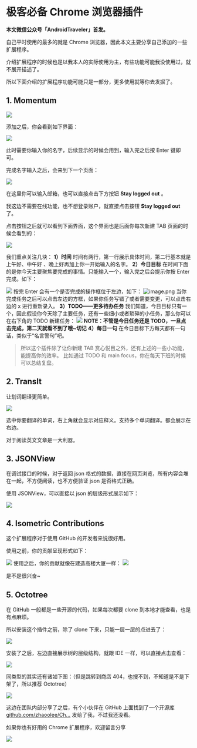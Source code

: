 # 极客必备 Chrome 浏览器插件 #

**本文微信公众号「AndroidTraveler」首发。**

自己平时使用的最多的就是 Chrome 浏览器，因此本文主要分享自己添加的一些扩展程序。

介绍扩展程序的时候也是以我本人的实际使用为主，有些功能可能我没使用过，就不展开描述了。

所以下面介绍的扩展程序功能可能只是一部分，更多使用就等你去发掘了。

## 1. Momentum ##

![](https://user-gold-cdn.xitu.io/2019/6/6/16b2a8fa47b4b959?imageView2/0/w/1280/h/960/ignore-error/1)

添加之后，你会看到如下界面：

![](https://user-gold-cdn.xitu.io/2019/6/6/16b2a8fa47e82833?imageView2/0/w/1280/h/960/ignore-error/1)

此时需要你输入你的名字，后续显示的时候会用到，输入完之后按 Enter 键即可。

完成名字输入之后，会来到下一个页面：

![](https://user-gold-cdn.xitu.io/2019/6/6/16b2a8fa47fb58a6?imageView2/0/w/1280/h/960/ignore-error/1)

在这里你可以输入邮箱，也可以直接点击下方按钮 **Stay logged out** 。

我这边不需要在线功能，也不想登录账户，就直接点击按钮 **Stay logged out** 了。

点击按钮之后就可以看到下面界面，这个界面也是后面你每次新建 TAB 页面的时候会看到的：

![](https://user-gold-cdn.xitu.io/2019/6/6/16b2a8fa4e770ec5?imageView2/0/w/1280/h/960/ignore-error/1)

我们重点关注几块：
**1）时间**
时间有两行，第一行展示具体时间，第二行基本就是上午好、中午好 、晚上好再加上你一开始输入的名字。
**2）今日目标**
在时间下面的是你今天主要聚焦要完成的事情。只能输入一个，输入完之后会提示你按 Enter 完成。如下：

![](https://user-gold-cdn.xitu.io/2019/6/6/16b2a8fa4e6871b2?imageView2/0/w/1280/h/960/ignore-error/1) 按完 Enter 会有一个是否完成的操作框位于左边，如下： ![image.png](https://user-gold-cdn.xitu.io/2019/6/6/16b2a8fa4f20b822?imageView2/0/w/1280/h/960/ignore-error/1) 当你完成任务之后可以点击左边的方框，如果你任务写错了或者需要变更，可以点击右边的 x 进行重新录入。
**3）TODO——更多待办任务**
我们知道，今日目标只有一个，因此假设你今天除了主要任务，还有一些细小或者琐碎的小任务，那么你可以在右下角的 TODO 新建任务： ![](https://user-gold-cdn.xitu.io/2019/6/6/16b2a8fa73247d94?imageView2/0/w/1280/h/960/ignore-error/1) **NOTE：不管是今日任务还是 TODO，一旦点击完成，第二天就看不到了哦~切记**
**4）每日一句** 在今日目标下方每天都有一句话，类似于“名言警句”吧。

> 
> 
> 
> 所以这个插件除了让你新建 TAB 赏心悦目之外，还有上述的一些小功能，能提高你的效率。 比如通过 TODO 和 main
> focus，你在每天下班的时候可以总结复盘。
> 
> 

## 2. TransIt ##

让划词翻译更简单。

![](https://user-gold-cdn.xitu.io/2019/6/6/16b2a8fa7928df98?imageView2/0/w/1280/h/960/ignore-error/1)

选中你要翻译的单词，右上角就会显示对应释义。支持多个单词翻译。都会展示在右边。

对于阅读英文文章是一大利器。

## 3. JSONView ##

在调试接口的时候，对于返回 json 格式的数据，直接在网页浏览，所有内容会堆在一起，不方便阅读，也不方便验证 json 是否格式正确。

使用 JSONView，可以直接以 json 的层级形式展示如下：

![](https://user-gold-cdn.xitu.io/2019/6/6/16b2a8fa7cda1ea8?imageView2/0/w/1280/h/960/ignore-error/1)

## 4. Isometric Contributions ##

这个扩展程序对于使用 GitHub 的开发者来说很好用。

使用之前，你的贡献呈现形式如下：

![](https://user-gold-cdn.xitu.io/2019/6/6/16b2a8fa808a8a8b?imageView2/0/w/1280/h/960/ignore-error/1) 使用之后，你的贡献就像在建造高楼大厦一样： ![](https://user-gold-cdn.xitu.io/2019/6/6/16b2a8faa0f66157?imageView2/0/w/1280/h/960/ignore-error/1)

是不是很兴奋~

## 5. Octotree ##

在 GitHub 一般都是一些开源的代码，如果每次都要 clone 到本地才能查看，也是有点麻烦。

所以安装这个插件之前，除了 clone 下来，只能一层一层的点进去了：

![](https://user-gold-cdn.xitu.io/2019/6/6/16b2a8fa8b093839?imageView2/0/w/1280/h/960/ignore-error/1)

安装了之后，左边直接展示树的层级结构，就跟 IDE 一样，可以直接点击查看：

![](https://user-gold-cdn.xitu.io/2019/6/6/16b2a8faa64e1fa3?imageView2/0/w/1280/h/960/ignore-error/1)

同类型的其实还有诸如下图：（但是跳转到商店 404，也搜不到，不知道是不是下架了，所以推荐 Octotree）

![](https://user-gold-cdn.xitu.io/2019/6/6/16b2a8faae1016a4?imageView2/0/w/1280/h/960/ignore-error/1)

这边在团队内部分享了之后，有个小伙伴在 GitHub 上面找到了一个开源库 [github.com/zhaoolee/Ch…]( https://link.juejin.im?target=https%3A%2F%2Fgithub.com%2Fzhaoolee%2FChromeAppHeroes ) 发给了我，不过我还没看。

如果你也有好用的 Chrome 扩展程序，欢迎留言分享

![](https://user-gold-cdn.xitu.io/2019/6/6/16b2a8faaeb624c0?imageView2/0/w/1280/h/960/ignore-error/1)